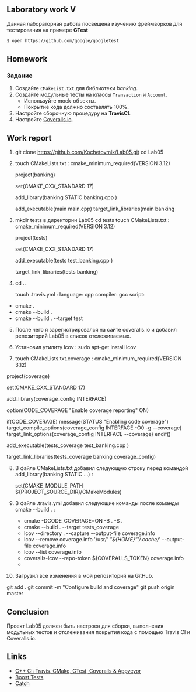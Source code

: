 ## Laboratory work V

Данная лабораторная работа посвещена изучению фреймворков для тестирования на примере **GTest**

```sh
$ open https://github.com/google/googletest
```


## Homework

### Задание
1. Создайте `CMakeList.txt` для библиотеки *banking*.
2. Создайте модульные тесты на классы `Transaction` и `Account`.
    * Используйте mock-объекты.
    * Покрытие кода должно составлять 100%.
3. Настройте сборочную процедуру на **TravisCI**.
4. Настройте [Coveralls.io](https://coveralls.io/).


## Work report
1) git clone https://github.com/Kochetovmlk/Lab05.git
   cd Lab05
   
2) touch CMakeLists.txt : 
   cmake_minimum_required(VERSION 3.12)

   project(banking)

   set(CMAKE_CXX_STANDARD 17)

   add_library(banking STATIC
    banking.cpp
   )

   add_executable(main main.cpp)
   target_link_libraries(main banking
   
3) mkdir tests в директории Lab05
   cd tests
   touch CMakeLists.txt :
   cmake_minimum_required(VERSION 3.12)

   project(tests)

   set(CMAKE_CXX_STANDARD 17)

   add_executable(tests
     test_banking.cpp
   )

   target_link_libraries(tests banking)
   
4) cd ..

   touch .travis.yml : 
   language: cpp
   compiler: gcc
   script:
  - cmake .
  - cmake --build .
  - cmake --build . --target test
 5) После чего я зарегистрировался на сайте coveralls.io и добавил репозиторий Lab05 в список отслеживаемых.

 6) Установил утилиту lcov :
    sudo apt-get install lcov
    
 7) touch CMakeLists.txt.coverage : 
    cmake_minimum_required(VERSION 3.12)

   project(coverage)

   set(CMAKE_CXX_STANDARD 17)

   add_library(coverage_config INTERFACE)

   option(CODE_COVERAGE "Enable coverage reporting" ON)

   if(CODE_COVERAGE)
       message(STATUS "Enabling code coverage")
       target_compile_options(coverage_config INTERFACE -O0 -g --coverage)
       target_link_options(coverage_config INTERFACE --coverage)
   endif()

   add_executable(tests_coverage
       test_banking.cpp
   )

   target_link_libraries(tests_coverage banking coverage_config)
   
8) В файле CMakeLists.txt добавил следующую строку перед командой add_library(banking STATIC ...) :

   set(CMAKE_MODULE_PATH ${PROJECT_SOURCE_DIR}/CMakeModules)

9) В файле .travis.yml добавил следующие команды после команды cmake --build . :
   - cmake -DCODE_COVERAGE=ON -B . -S .
   - cmake --build . --target tests_coverage
   - lcov --directory . --capture --output-file coverage.info
   - lcov --remove coverage.info '/usr/*' "${HOME}"'/.cache/*' --output-file coverage.info
   - lcov --list coverage.info
   - coveralls-lcov --repo-token ${COVERALLS_TOKEN} coverage.info
   - 
10) Загрузил все изменения в мой репозиторий на GitHub.

   git add .
   git commit -m "Configure build and coverage"
   git push origin master
   
   ## Conclusion
   
   Проект Lab05 должен быть настроен для сборки, выполнения модульных тестов и отслеживания покрытия кода с помощью Travis CI и Coveralls.io.


## Links

- [C++ CI: Travis, CMake, GTest, Coveralls & Appveyor](http://david-grs.github.io/cpp-clang-travis-cmake-gtest-coveralls-appveyor/)
- [Boost.Tests](http://www.boost.org/doc/libs/1_63_0/libs/test/doc/html/)
- [Catch](https://github.com/catchorg/Catch2)


